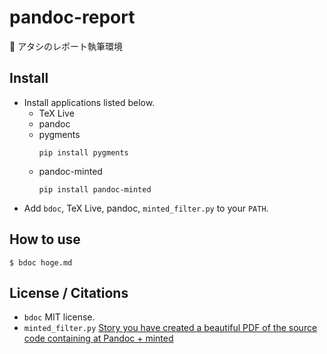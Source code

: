 # pandoc-report
📓 アタシのレポート執筆環境

## Install
* Install applications listed below.
  * TeX Live
  * pandoc
  * pygments
    ```
    pip install pygments
    ```
  * pandoc-minted
    ```
    pip install pandoc-minted
    ```
* Add `bdoc`, TeX Live, pandoc, `minted_filter.py` to your `PATH`.

## How to use
```shell
$ bdoc hoge.md
```

## License / Citations
* `bdoc`
  MIT license.
* `minted_filter.py`
  [Story you have created a beautiful PDF of the source code containing at Pandoc + minted](https://blog.artwolf.in/a?ID=381ab2bd-810e-42d9-a8f0-c786ec3479b2)
